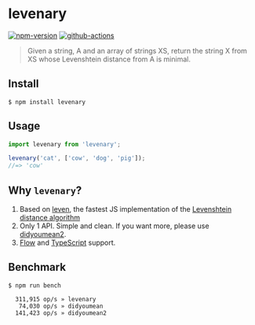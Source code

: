 # levenary

[![npm-version](https://img.shields.io/npm/v/levenary.svg)](https://www.npmjs.com/package/levenary)
[![github-actions](https://github.com/tanhauhau/levenary/workflows/CI/badge.svg)](https://github.com/tanhauhau/levenary/actions)

> Given a string, A and an array of strings XS, return the string X from XS whose Levenshtein distance from A is minimal.


## Install

```
$ npm install levenary
```


## Usage

```js
import levenary from 'levenary';

levenary('cat', ['cow', 'dog', 'pig']);
//=> 'cow'
```

## Why `levenary`?
1. Based on [leven](https://github.com/sindresorhus/leven), the fastest JS implementation of the [Levenshtein distance algorithm](https://en.wikipedia.org/wiki/Levenshtein_distance)
1. Only 1 API. Simple and clean. If you want more, please use [didyoumean2](https://www.npmjs.com/package/didyoumean2).
1. [Flow](http://flow.org/) and [TypeScript](http://typescriptlang.org/) support.

## Benchmark

```
$ npm run bench
```

```
  311,915 op/s » levenary
   74,030 op/s » didyoumean
  141,423 op/s » didyoumean2
```
